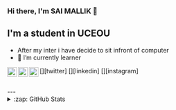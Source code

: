 ### Hi there, I'm SAI MALLIK 👋

## I'm a student in UCEOU

- After my inter i have decide to sit infront of computer
- 🌱 I’m currently learner

[<img align="left" alt="codeSTACKr | Twitter" width="22px" src="https://cdn.jsdelivr.net/npm/simple-icons@v3/icons/twitter.svg" />][twitter]
[<img align="left" alt="codeSTACKr | LinkedIn" width="22px" src="https://cdn.jsdelivr.net/npm/simple-icons@v3/icons/linkedin.svg" />][linkedin]
[<img align="left" alt="codeSTACKr | Instagram" width="22px" src="https://cdn.jsdelivr.net/npm/simple-icons@v3/icons/instagram.svg" />][instagram]


<br />
---

<details>
  <summary>:zap: GitHub Stats</summary>

  <img align="left" alt="ESM's GitHub Stats" src="https://github-readme-stats.codestackr.vercel.app/api?username=errasaimallik09&show_icons=true&hide_border=true" />

</details>
